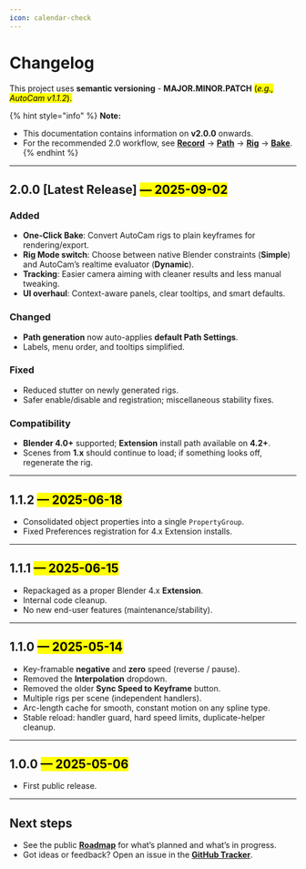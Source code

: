 ```yaml
---
icon: calendar-check
---
```


# Changelog

This project uses **semantic versioning** - **MAJOR.MINOR.PATCH** <mark style="color:$info;">(</mark>_<mark style="color:$info;">e.g., AutoCam v1.1.2</mark>_<mark style="color:$info;">).</mark>

{% hint style="info" %}
**Note:**

* This documentation contains information on **v2.0.0** onwards.
* For the recommended 2.0 workflow, see [**Record**](../learn/features/record.md) → [**Path**](../learn/features/path.md) → [**Rig**](../learn/features/rig.md) → [**Bake**](../learn/features/bake.md).
{% endhint %}

***

## 2.0.0 \[Latest Release] <mark style="color:$info;">— 2025-09-02</mark>

### Added

* **One-Click Bake**: Convert AutoCam rigs to plain keyframes for rendering/export.
* **Rig Mode switch**: Choose between native Blender constraints (**Simple**) and AutoCam’s realtime evaluator (**Dynamic**).
* **Tracking**: Easier camera aiming with cleaner results and less manual tweaking.
* **UI overhaul**: Context-aware panels, clear tooltips, and smart defaults.

### Changed

* **Path generation** now auto-applies **default Path Settings**.
* Labels, menu order, and tooltips simplified.

### Fixed

* Reduced stutter on newly generated rigs.
* Safer enable/disable and registration; miscellaneous stability fixes.

### Compatibility

* **Blender 4.0+** supported; **Extension** install path available on **4.2+**.
* Scenes from **1.x** should continue to load; if something looks off, regenerate the rig.

***

## 1.1.2 <mark style="color:$info;">— 2025-06-18</mark>

* Consolidated object properties into a single `PropertyGroup`.
* Fixed Preferences registration for 4.x Extension installs.

***

## 1.1.1 <mark style="color:$info;">— 2025-06-15</mark>

* Repackaged as a proper Blender 4.x **Extension**.
* Internal code cleanup.
* No new end-user features (maintenance/stability).

***

## 1.1.0 <mark style="color:$info;">— 2025-05-14</mark>

* Key-framable **negative** and **zero** speed (reverse / pause).
* Removed the **Interpolation** dropdown.
* Removed the older **Sync Speed to Keyframe** button.
* Multiple rigs per scene (independent handlers).
* Arc-length cache for smooth, constant motion on any spline type.
* Stable reload: handler guard, hard speed limits, duplicate-helper cleanup.

***

## 1.0.0 <mark style="color:$info;">— 2025-05-06</mark>

* First public release.

***

## **Next steps**

* See the public [**Roadmap**](roadmap.md) for what’s planned and what’s in progress.
* Got ideas or feedback? Open an issue in the [**GitHub Tracker**](https://github.com/AgnivD/AutoCam-Tracker/issues/new/choose).

&#x20;&#x20;
